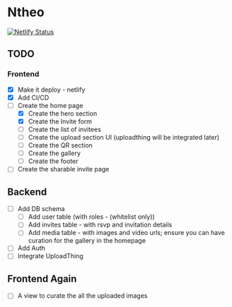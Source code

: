 # Ntheo

[![Netlify Status](https://api.netlify.com/api/v1/badges/69bed028-1f29-42d8-84c0-83f1a98b1c98/deploy-status)](https://app.netlify.com/projects/ntheo/deploys)

## TODO

### Frontend

- [x] Make it deploy - netlify
- [x] Add CI/CD
- [ ] Create the home page
  - [x] Create the hero section
  - [x] Create the Invite form
  - [ ] Create the list of invitees
  - [ ] Create the upload section UI (uploadthing will be integrated later)
  - [ ] Create the QR section
  - [ ] Create the gallery
  - [ ] Create the footer
- [ ] Create the sharable invite page

## Backend

- [ ] Add DB schema
  - [ ] Add user table (with roles - (whitelist only))
  - [ ] Add invites table - with rsvp and invitation details
  - [ ] Add media table - with images and video urls; ensure you can have curation for the gallery in the homepage
- [ ] Add Auth
- [ ] Integrate UploadThing

## Frontend Again

- [ ] A view to curate the all the uploaded images

